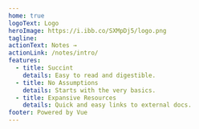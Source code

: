 ```yaml
---
home: true
logoText: Logo
heroImage: https://i.ibb.co/SXMpDj5/logo.png
tagline:
actionText: Notes →
actionLink: /notes/intro/
features:
  - title: Succint
    details: Easy to read and digestible.
  - title: No Assumptions
    details: Starts with the very basics.
  - title: Expansive Resources
    details: Quick and easy links to external docs.
footer: Powered by Vue
---
```

